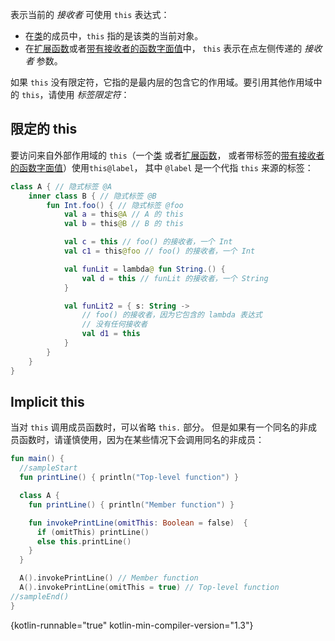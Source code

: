 [//]: # (title: this 表达式)

表示当前的 _接收者_ 可使用 `this` 表达式：

* 在[类](classes.md#继承)的成员中，`this` 指的是该类的当前对象。
* 在[扩展函数](extensions.md)或者[带有接收者的函数字面值](lambdas.md#带有接收者的函数字面值)中，
  `this` 表示在点左侧传递的 _接收者_ 参数。

如果 `this` 没有限定符，它指的是最内层的包含它的作用域。要引用其他作用域中的 `this`，请使用 _标签限定符_：

## 限定的 this

要访问来自外部作用域的 `this`（一个[类](classes.md) 或者[扩展函数](extensions.md)，
或者带标签的[带有接收者的函数字面值](lambdas.md#带有接收者的函数字面值)）使用`this@label`，
其中 `@label` 是一个代指 `this` 来源的标签：

```kotlin
class A { // 隐式标签 @A
    inner class B { // 隐式标签 @B
        fun Int.foo() { // 隐式标签 @foo
            val a = this@A // A 的 this
            val b = this@B // B 的 this

            val c = this // foo() 的接收者，一个 Int
            val c1 = this@foo // foo() 的接收者，一个 Int

            val funLit = lambda@ fun String.() {
                val d = this // funLit 的接收者，一个 String
            }

            val funLit2 = { s: String ->
                // foo() 的接收者，因为它包含的 lambda 表达式
                // 没有任何接收者
                val d1 = this
            }
        }
    }
}
```

## Implicit this

当对 `this` 调用成员函数时，可以省略 `this.` 部分。
但是如果有一个同名的非成员函数时，请谨慎使用，因为在某些情况下会调用同名的非成员：

```kotlin
fun main() {
  //sampleStart
  fun printLine() { println("Top-level function") }

  class A {
    fun printLine() { println("Member function") }

    fun invokePrintLine(omitThis: Boolean = false)  {
      if (omitThis) printLine()
      else this.printLine()
    }
  }

  A().invokePrintLine() // Member function
  A().invokePrintLine(omitThis = true) // Top-level function
//sampleEnd()
}
```
{kotlin-runnable="true" kotlin-min-compiler-version="1.3"}

